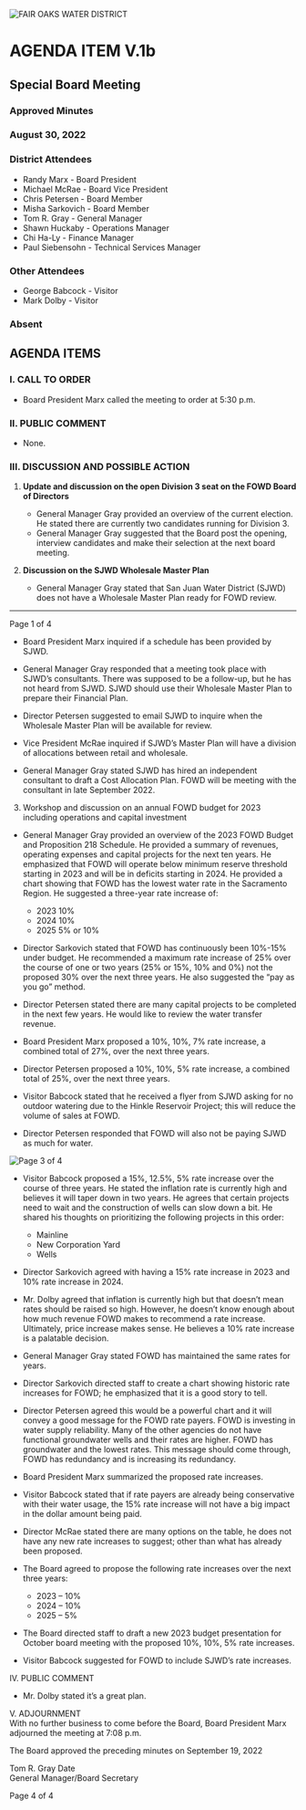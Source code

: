<!-- Page 1 -->
![FAIR OAKS WATER DISTRICT](https://via.placeholder.com/150)

# AGENDA ITEM V.1b
## Special Board Meeting
### Approved Minutes
### August 30, 2022

### District Attendees
- Randy Marx - Board President
- Michael McRae - Board Vice President
- Chris Petersen - Board Member
- Misha Sarkovich - Board Member
- Tom R. Gray - General Manager
- Shawn Huckaby - Operations Manager
- Chi Ha-Ly - Finance Manager
- Paul Siebensohn - Technical Services Manager

### Other Attendees
- George Babcock - Visitor
- Mark Dolby - Visitor

### Absent

## AGENDA ITEMS

### I. CALL TO ORDER
- Board President Marx called the meeting to order at 5:30 p.m.

### II. PUBLIC COMMENT
- None.

### III. DISCUSSION AND POSSIBLE ACTION

1. **Update and discussion on the open Division 3 seat on the FOWD Board of Directors**
   - General Manager Gray provided an overview of the current election. He stated there are currently two candidates running for Division 3.
   - General Manager Gray suggested that the Board post the opening, interview candidates and make their selection at the next board meeting.

2. **Discussion on the SJWD Wholesale Master Plan**
   - General Manager Gray stated that San Juan Water District (SJWD) does not have a Wholesale Master Plan ready for FOWD review.

---

Page 1 of 4
<!-- Page 2 -->
- Board President Marx inquired if a schedule has been provided by SJWD.
  
- General Manager Gray responded that a meeting took place with SJWD’s consultants. There was supposed to be a follow-up, but he has not heard from SJWD. SJWD should use their Wholesale Master Plan to prepare their Financial Plan.

- Director Petersen suggested to email SJWD to inquire when the Wholesale Master Plan will be available for review.

- Vice President McRae inquired if SJWD’s Master Plan will have a division of allocations between retail and wholesale.

- General Manager Gray stated SJWD has hired an independent consultant to draft a Cost Allocation Plan. FOWD will be meeting with the consultant in late September 2022.

3. Workshop and discussion on an annual FOWD budget for 2023 including operations and capital investment
- General Manager Gray provided an overview of the 2023 FOWD Budget and Proposition 218 Schedule. He provided a summary of revenues, operating expenses and capital projects for the next ten years. He emphasized that FOWD will operate below minimum reserve threshold starting in 2023 and will be in deficits starting in 2024. He provided a chart showing that FOWD has the lowest water rate in the Sacramento Region. He suggested a three-year rate increase of:
  - 2023 10%
  - 2024 10%
  - 2025 5% or 10%

- Director Sarkovich stated that FOWD has continuously been 10%-15% under budget. He recommended a maximum rate increase of 25% over the course of one or two years (25% or 15%, 10% and 0%) not the proposed 30% over the next three years. He also suggested the “pay as you go” method.

- Director Petersen stated there are many capital projects to be completed in the next few years. He would like to review the water transfer revenue.

- Board President Marx proposed a 10%, 10%, 7% rate increase, a combined total of 27%, over the next three years.

- Director Petersen proposed a 10%, 10%, 5% rate increase, a combined total of 25%, over the next three years.

- Visitor Babcock stated that he received a flyer from SJWD asking for no outdoor watering due to the Hinkle Reservoir Project; this will reduce the volume of sales at FOWD.

- Director Petersen responded that FOWD will also not be paying SJWD as much for water.
<!-- Page 3 -->
![Page 3 of 4](https://via.placeholder.com/768x993.png?text=Page+3+of+4)

- Visitor Babcock proposed a 15%, 12.5%, 5% rate increase over the course of three years. He stated the inflation rate is currently high and believes it will taper down in two years. He agrees that certain projects need to wait and the construction of wells can slow down a bit. He shared his thoughts on prioritizing the following projects in this order:
  - Mainline
  - New Corporation Yard
  - Wells

- Director Sarkovich agreed with having a 15% rate increase in 2023 and 10% rate increase in 2024.

- Mr. Dolby agreed that inflation is currently high but that doesn’t mean rates should be raised so high. However, he doesn’t know enough about how much revenue FOWD makes to recommend a rate increase. Ultimately, price increase makes sense. He believes a 10% rate increase is a palatable decision.

- General Manager Gray stated FOWD has maintained the same rates for years.

- Director Sarkovich directed staff to create a chart showing historic rate increases for FOWD; he emphasized that it is a good story to tell.

- Director Petersen agreed this would be a powerful chart and it will convey a good message for the FOWD rate payers. FOWD is investing in water supply reliability. Many of the other agencies do not have functional groundwater wells and their rates are higher. FOWD has groundwater and the lowest rates. This message should come through, FOWD has redundancy and is increasing its redundancy.

- Board President Marx summarized the proposed rate increases.

- Visitor Babcock stated that if rate payers are already being conservative with their water usage, the 15% rate increase will not have a big impact in the dollar amount being paid.

- Director McRae stated there are many options on the table, he does not have any new rate increases to suggest; other than what has already been proposed.

- The Board agreed to propose the following rate increases over the next three years:
  - 2023 – 10%
  - 2024 – 10%
  - 2025 – 5%

- The Board directed staff to draft a new 2023 budget presentation for October board meeting with the proposed 10%, 10%, 5% rate increases.

- Visitor Babcock suggested for FOWD to include SJWD’s rate increases.
<!-- Page 4 -->
IV. PUBLIC COMMENT  
- Mr. Dolby stated it’s a great plan.  

V. ADJOURNMENT  
With no further business to come before the Board, Board President Marx adjourned the meeting at 7:08 p.m.  

The Board approved the preceding minutes on September 19, 2022  

Tom R. Gray                                 Date  
General Manager/Board Secretary  

Page 4 of 4  
